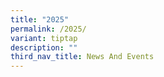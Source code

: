 ```yaml
---
title: "2025"
permalink: /2025/
variant: tiptap
description: ""
third_nav_title: News And Events
---
```

